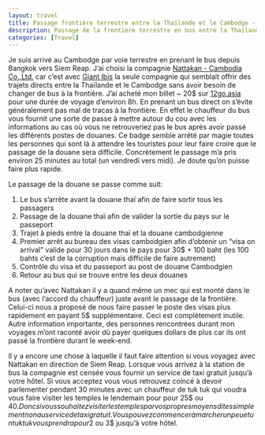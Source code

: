 ```yaml
---
layout: travel
title: Passage frontière terrestre entre la Thaïlande et le Cambodge - Février 2019
description: Passage de la frontière terrestre en bus entre la Thaïlande et le Cambodge en Février 2019
categories: [Travel]
---
```

Je suis arrivé au Cambodge par voie terrestre en prenant le bus depuis Bangkok vers Siem Reap. J’ai choisi la compagnie [Nattakan - Cambodia Co.,Ltd.](https://www.facebook.com/Nattakan-Cambodia-CoLtd-719976964709385/) car c’est avec [Giant Ibis](http://giantibis.com/) la seule compagnie qui semblait offrir des trajets directs entre la Thaïlande et le Cambodge sans avoir besoin de changer de bus à la frontière. J’ai acheté mon billet ~ 20$ sur [12go.asia](http://12go.asia) pour une durée de voyage d’environ 8h. En prenant un bus direct on s’évite généralement pas mal de tracas à la frontière. En effet le chauffeur du bus vous fournit une sorte de passe à mettre autour du cou avec les informations au cas où vous ne retrouveriez pas le bus après avoir passé les différents postes de douanes. Ce badge semble arrêté par magie toutes les personnes qui sont là à attendre les touristes pour leur faire croire que le passage de la douane sera difficile. Concrètement le passage m’a pris environ 25 minutes au total (un vendredi vers midi). Je doute qu’on puisse faire plus rapide.

Le passage de la douane se passe comme suit:
1. Le bus s’arrête avant la douane thaï afin de faire sortir tous les passagers
2. Passage de la douane thaï afin de valider la sortie du pays sur le passeport
3. Trajet à pieds entre la douane thaï et la douane cambodgienne
4. Premier arrêt au bureau des visas cambodgien afin d’obtenir un “visa on arrival” valide pour 30 jours dans le pays pour 30$ + 100 baht (les 100 bahts c’est de la corruption mais difficile de faire autrement)
5. Contrôle du visa et du passeport au post de douane Cambodgien
6. Retour au bus qui se trouve entre les deux douanes

A noter qu’avec Nattakan il y a quand même un mec qui est monté dans le bus (avec l’accord du chauffeur) juste avant le passage de la frontière. Celui-ci nous a proposé de nous faire passer le poste des visas plus rapidement en payant 5$ supplémentaire. Ceci est complètement inutile. Autre information importante, des personnes rencontrées durant mon voyages m’ont raconté avoir dû payer quelques dollars de plus car ils ont passé la frontière durant le week-end.

Il y a encore une chose à laquelle il faut faire attention si vous voyagez avec Nattakan en direction de Siem Reap. Lorsque vous arrivez à la station de bus la compagnie est censée vous fournir un service de taxi gratuit jusqu’à votre hôtel. Si vous acceptez vous vous retrouvez coincé à devoir parlementer pendant 30 minutes avec un chauffeur de tuk tuk qui voudra vous faire visiter les temples le lendemain pour pour 25$ ou 40$. Donc si vous souhaitez visiter les temples par vos propres moyens dites simplement non au service de taxi gratuit. Vous pouvez commencer à marcher un peu et un tuk tuk vous prendra pour 2$ ou 3$ jusqu’à votre hôtel.
